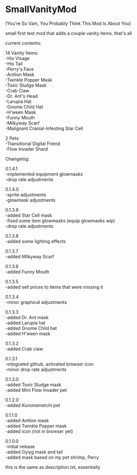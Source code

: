 # SmallVanityMod
(You're So Vain, You Probably Think This Mod Is About You)

small first test mod that adds a couple vanity items. that's all

current contents:

14 Vanity Items:<br>
-His Visage<br>
-His Tail<br>
-Perry's Face<br>
-Antlion Mask<br>
-Twinkle Popper Mask<br>
-Toxic Sludge Mask<br>
-Crab Claw<br>
-Dr. Ant's Head<br>
-Larupia Hat<br>
-Gnome Child Hat<br>
-H'ween Mask<br>
-Funny Mouth<br>
-Milkyway Scarf<br>
-Malignant Cranial-Infesting Star Cell

2 Pets:<br>
-Transitional Digital Friend<br>
-Flow Invader Shard

Changelog:

0.1.4.1<br>
-implemented equipment glowmasks<br>
-drop rate adjustments

0.1.4.0<br>
-sprite adjustments<br>
-glowmask adjustments

0.1.3.9<br>
-added Star Cell mask<br>
-fixed some item glowmasks (equip glowmasks wip)<br>
-drop rate adjustments

0.1.3.8<br>
-added some lighting effects

0.1.3.7<br>
-added Milkyway Scarf

0.1.3.6<br>
-added Funny Mouth<br>

0.1.3.5<br>
-added sell prices to items that were missing it

0.1.3.4<br>
-minor graphical adjustments

0.1.3.3<br>
-added Dr. Ant mask<br>
-added Larupia hat<br>
-added Gnome Child hat<br>
-added H'ween mask

0.1.3.2<br>
-added Crab claw

0.1.3.1<br>
-integrated github, activated browser icon<br>
-minor drop rate adjustments

0.1.3.0<br>
-added Toxic Sludge mask<br>
-added Mini Flow Invader pet

0.1.2.0<br>
-added Kuromametchi pet

0.1.1.0<br>
-added Antlion mask<br>
-added Twinkle Popper mask<br>
-added icon (not in browser yet)

0.1.0.0<br>
-initial release<br>
-added Gyiyg mask and tail<br>
-added mask based on my pet shrimp, Perry

this is the same as description.txt, essentially
